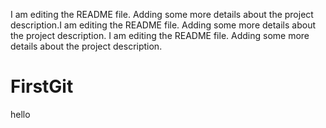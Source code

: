 I am editing the README file. Adding some more details about the project description.I am editing the README file. Adding some more details about the project description.
I am editing the README file. Adding some more details about the project description.
# FirstGit
hello
